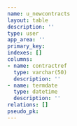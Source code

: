 ```yaml
---
name: u_newcontracts
layout: table
description: ''
type: user
app_area: ''
primary_key: 
indexes: []
columns:
- name: contractref
  type: varchar(50)
  description: ''
- name: termdate
  type: datetime
  description: ''
relations: []
pseudo_pk: 
---
```


